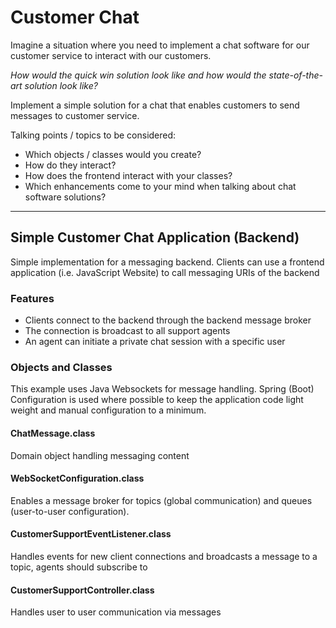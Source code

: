 # Customer Chat

Imagine a situation where you need to implement a chat software for our customer service to interact with our customers.

_How would the quick win solution look like and how would the state-of-the-art solution look like?_

Implement a simple solution for a chat that enables customers to send messages to customer service.

Talking points / topics to be considered:
- Which objects / classes would you create? 
- How do they interact? 
- How does the frontend interact with your classes? 
- Which enhancements come to your mind when talking about chat software solutions?

---

## Simple Customer Chat Application (Backend)
Simple implementation for a messaging backend. Clients can use a frontend application (i.e. JavaScript Website) to call
messaging URIs of the backend

### Features 
- Clients connect to the backend through the backend message broker
- The connection is broadcast to all support agents
- An agent can initiate a private chat session with a specific user

### Objects and Classes
This example uses Java Websockets for message handling. Spring (Boot) Configuration is used where possible to keep the
application code light weight and manual configuration to a minimum.

#### ChatMessage.class
Domain object handling messaging content

#### WebSocketConfiguration.class
Enables a message broker for topics (global communication) and queues (user-to-user configuration).

#### CustomerSupportEventListener.class
Handles events for new client connections and broadcasts a message to a topic, agents should subscribe to

#### CustomerSupportController.class
Handles user to user communication via messages

